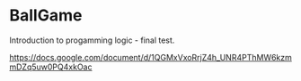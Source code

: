 # BallGame
Introduction to progamming logic - final test.

https://docs.google.com/document/d/1QGMxVxoRrjZ4h_UNR4PThMW6kzmmDZq5uw0PQ4xkOac
